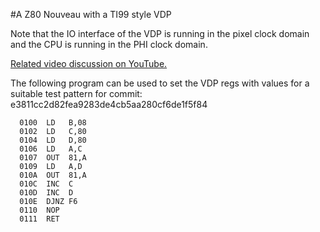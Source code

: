 #A Z80 Nouveau with a TI99 style VDP

Note that the IO interface of the VDP is running in the
pixel clock domain and the CPU is running in the PHI clock
domain.

[Related video discussion on YouTube.](https://youtu.be/vwotP50WOko)

The following program can be used to set the VDP regs with values
for a suitable test pattern for commit: e3811cc2d82fea9283de4cb5aa280cf6de1f5f84 
```
  0100  LD   B,08
  0102  LD   C,80
  0104  LD   D,80
  0106  LD   A,C
  0107  OUT  81,A
  0109  LD   A,D
  010A  OUT  81,A
  010C  INC  C
  010D  INC  D
  010E  DJNZ F6
  0110  NOP  
  0111  RET  
```
